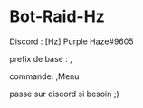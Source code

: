 # Bot-Raid-Hz
Discord : [Hz] Purple Haze#9605

prefix de base : ,

commande: ,Menu

passe sur discord si besoin ;)
